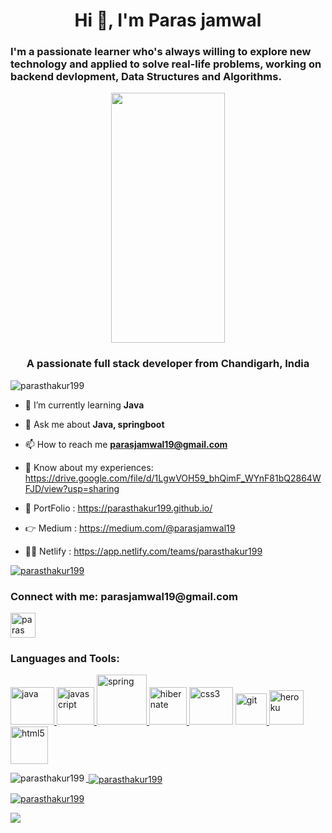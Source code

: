 <h1 align="center">Hi 👋, I'm Paras jamwal</h1>

<div width="80%" margin="auto" >
<h3>I'm a passionate learner who's always willing to explore new technology and applied to solve real-life problems, working on backend devlopment, Data Structures and Algorithms.</h3>

</div>
<p align="center">
<img  align="center" width="60%" height="400px" src="https://stickers.vidio.com/packs/146-jayaprogrammer/jayaprogrammer02.gif"></p>
<h3 align="center">A passionate full stack developer from Chandigarh, India</h3>

<p align="left"> <img src="https://komarev.com/ghpvc/?username=parasthakur199&label=Profile%20views&color=0e75b6&style=flat" alt="parasthakur199" /> </p>



- 🌱 I’m currently learning **Java**

- 💬 Ask me about **Java, springboot**

- 📫 How to reach me **parasjamwal19@gmail.com**

- 📄 Know about my experiences: https://drive.google.com/file/d/1LgwVOH59_bhQimF_WYnF81bQ2864WFJD/view?usp=sharing

- 📂 PortFolio : https://parasthakur199.github.io/

- 👉 Medium : https://medium.com/@parasjamwal19

- 👩‍💻 Netlify : https://app.netlify.com/teams/parasthakur199


<p align="left"> <a href="https://github.com/ryo-ma/github-profile-trophy"><img src="https://github-profile-trophy.vercel.app/?username=parasthakur199" alt="parasthakur199" /></a> </p>



<h3 align="left">Connect with me:  parasjamwal19@gmail.com </h3>

<p align="left">
<a href="https://www.linkedin.com/in/paras-jamwal-311136247/" target="blank"><img align="center" src="https://img.icons8.com/color/1x/linkedin.png" alt="paras jamwal" height="40" width="40" /></a>
</p>

<h3 align="left">Languages and Tools:</h3>
<p align="left"><a href="https://www.w3schools.com/css/" target="_blank" rel="noreferrer">
   <img src="https://cdn.worldvectorlogo.com/logos/java.svg" alt="java" width="70" height="60"/> </a> <a href="https://developer.mozilla.org/en-US/docs/Web/JavaScript" target="_blank" rel="noreferrer"> 
  <img src="https://cdn.iconscout.com/icon/free/png-256/javascript-2038874-1720087.png" alt="javascript" width="60" height="60"/> </a> <a href="https://www.php.net" target="_blank" rel="noreferrer">
  <img src="https://epsagon.com/wp-content/uploads/2020/12/logo-spring-boot.jpg" alt="spring" width="80" height="80"/> </a> <a href="https://docs.spring.io/spring-boot/docs/current/reference/htmlsingle/" target="_blank" rel="noreferrer"></a> 
  <a href="https://hibernate.org/orm/documentation/6.1/" target="_blank" rel="noreferrer"> <img src="https://encrypted-tbn0.gstatic.com/images?q=tbn:ANd9GcRRgStrjWPRQQdXJ7NOLstNMHXBoNCoN10Efg&usqp=CAU" alt="hibernate" width="60" height="60"/> </a>
  <img src="https://cdn.freebiesupply.com/logos/thumbs/2x/css3-logo.png" alt="css3" width="70" height="60"/> </a> <a href="https://git-scm.com/" target="_blank" rel="noreferrer"> 
  <img src="https://images.velog.io/images/hdy20201004/post/e247016f-6a50-4d26-9204-15cd77b6dcb3/git_logo.png" alt="git" width="50" height="50"/> </a> <a href="https://heroku.com" target="_blank" rel="noreferrer"> 
  <img src="https://www.vectorlogo.zone/logos/heroku/heroku-icon.svg" alt="heroku" width="55" height="55"/> </a> <a href="https://www.w3.org/html/" target="_blank" rel="noreferrer"> 
  <img src="https://www.citypng.com/public/uploads/preview/html5-logo-icon-3d-hd-png-11664330368ddgc1rombr.png" alt="html5" width="60" height="60"/> </a> <a href="https://www.java.com" target="_blank" rel="noreferrer">
  </p>

<p><img align="left" src="https://github-readme-stats.vercel.app/api/top-langs?username=parasthakur199&show_icons=true&locale=en&layout=compact" alt="parasthakur199" /></p>

<p>&nbsp;<img align="center" src="https://github-readme-stats.vercel.app/api?username=parasthakur199&show_icons=true&locale=en" alt="parasthakur199" /></p>

<p><img align="center" src="https://github-readme-streak-stats.herokuapp.com/?user=parasthakur199&" alt="parasthakur199" /></p>



<img src="https://camo.githubusercontent.com/98c70ede3cd9cb49abef16523049aa4bc5960bbc17860f1d6c5894d7849ad255/68747470733a2f2f6d65646961332e67697068792e636f6d2f6d656469612f76685671476b78445978416152624f5756702f67697068792e6769663f6369643d65636630356534376e3476366f6868613870353472366e36336637647130756a30673334786530786e6a70757334356b267269643d67697068792e6769662663743d67"/>

